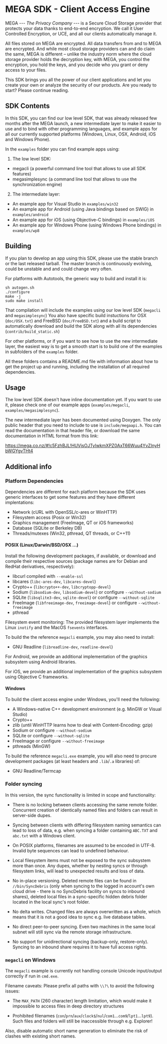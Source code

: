 # MEGA SDK - Client Access Engine

MEGA --- _The Privacy Company_ --- is a Secure Cloud Storage
provider that protects your data thanks to end-to-end encryption. We call it User Controlled Encryption, 
or UCE, and all our clients automatically manage it.

All files stored on MEGA are encrypted. All data transfers from and to MEGA are encrypted. And while 
most cloud storage providers can and do claim the same, MEGA is different – unlike the industry norm 
where the cloud storage provider holds the decryption key, with MEGA, you control the encryption, 
you hold the keys, and you decide who you grant or deny access to your files.

This SDK brings you all the power of our client applications and let you create 
your own or analyze the security of our products. Are you ready to start? Please continue reading.

SDK Contents
------------

In this SDK, you can find our low level SDK, that was already released few months after the MEGA launch, 
a new intermediate layer to make it easier to use and to bind with other programming languages, and 
example apps for all our currently supported platforms (Windows, Linux, OSX, Android, iOS and Windows Phone).

In the `examples` folder you can find example apps using:

1. The low level SDK:
  - megacli (a powerful command line tool that allows to use all SDK features)
  - megasimplesync (a command line tool that allows to use the synchronization engine)

2. The intermediate layer:
  - An example app for Visual Studio in `examples/win32`
  - An example app for Android (using Java bindings based on SWIG) in `examples/android`
  - An example app for iOS (using Objective-C bindings) in `examples/iOS`
  - An example app for Windows Phone (using Windows Phone bindings) in `examples/wp8`

Building
--------

If you plan to develop an app using this SDK, please use the stable branch or the last released tarball. The master branch is continuously evolving, could be unstable and and could change very often.

For platforms with Autotools, the generic way to build and install it is:

    sh autogen.sh
    ./configure
    make -j
    sudo make install

That compilation will include the examples using our low level SDK (`megacli` and `megasimplesync`)
You also have specific build instuctions for OSX (`doc/OSX.txt`) and FreeBSD (`doc/FreeBSD.txt`) 
and a build script to automatically download and build the SDK along with all its dependencies (`contrib/build_static.sh`)

For other platforms, or if you want to see how to use the new intermediate layer, 
the easiest way is to get a smooth start is to build one of the examples in subfolders 
of the `examples` folder. 

All these folders contains a README.md file with information about how to get the project up and running, 
including the installation of all required dependencies.

Usage
-----

The low level SDK doesn't have inline documentation yet. If you want to use it, 
please check one of our example apps (`examples/megacli`, `examples/megasimplesync`).

The new intermediate layer has been documented using Doxygen. The only public header that you need 
to include to use is `include/megaapi.h`. You can read the documentation in that header file, 
or download the same documentation in HTML format from this link:

https://mega.co.nz/#!c5FzhBJL!HUVjsOJTylwkmXPZ0AxT66Wuu4YvZInyHbWGYgvTHt4

Additional info
---------------

### Platform Dependencies

Dependencies are different for each platform because the SDK uses generic interfaces to get some features and they have different implentations:
- Network (cURL with OpenSSL/c-ares or WinHTTP)
- Filesystem access (Posix or Win32)
- Graphics management (FreeImage, QT or iOS frameworks)
- Database (SQLite or Berkeley DB)
- Threads/mutexes (Win32, pthread, QT threads, or C++11)

#### POSIX (Linux/Darwin/BSD/OSX ...)

Install the following development packages, if available, or download
and compile their respective sources (package names are for
Debian and RedHat derivatives, respectively):

* libcurl compiled with `--enable-ssl`
* libcares (`libc-ares-dev`, `libcares-devel`)
* Crypto++ (`libcrypto++-dev`, `libcryptopp-devel`)
* Sodium (`libsodium-dev`, `libsodium-devel`) or configure `--without-sodium`
* SQLite (`libsqlite3-dev`, `sqlite-devel`) or configure `--without-sqlite`
* FreeImage (`libfreeimage-dev`, `freeimage-devel`) or configure `--without-freeimage`
* pthread

Filesystem event monitoring: The provided filesystem layer implements
the Linux `inotify` and the MacOS `fsevents` interfaces.

To build the the reference `megacli` example, you may also need to install:

* GNU Readline (`libreadline-dev`, `readline-devel`)

For Android, we provide an additional implementation of the graphics subsystem using Android libraries.

For iOS, we provide an additional implementation of the graphics subsystem using Objective C frameworks.

#### Windows

To build the client access engine under Windows, you'll need the following:

* A Windows-native C++ development environment (e.g. MinGW or Visual Studio)
* Crypto++
* zlib (until WinHTTP learns how to deal with Content-Encoding: gzip)
* Sodium or configure `--without-sodium`
* SQLite or configure `--without-sqlite`
* FreeImage or configure `--without-freeimage`
* pthreads (MinGW)

To build the reference `megacli.exe` example, you will also need to procure
development packages (at least headers and `.lib`/`.a` libraries) of:

* GNU Readline/Termcap

### Folder syncing

In this version, the sync functionality is limited in scope and functionality:

* There is no locking between clients accessing the same remote folder.
Concurrent creation of identically named files and folders can result in
server-side dupes.

* Syncing between clients with differing filesystem naming semantics can
lead to loss of data, e.g. when syncing a folder containing `ABC.TXT` and
`abc.txt` with a Windows client.

* On POSIX platforms, filenames are assumed to be encoded in UTF-8. Invalid
byte sequences can lead to undefined behaviour.

* Local filesystem items must not be exposed to the sync subsystem more
than once. Any dupes, whether by nesting syncs or through filesystem links,
will lead to unexpected results and loss of data.

* No in-place versioning. Deleted remote files can be found in
`//bin/SyncDebris` (only when syncing to the logged in account's own
cloud drive - there is no SyncDebris facility on syncs to inbound
shares), deleted local files in a sync-specific hidden debris
folder located in the local sync's root folder.

* No delta writes. Changed files are always overwritten as a whole, which
means that it is not a good idea to sync e.g. live database tables.

* No direct peer-to-peer syncing. Even two machines in the same local subnet
will still sync via the remote storage infrastructure.

* No support for unidirectional syncing (backup-only, restore-only).
Syncing to an inbound share requires it to have full access rights.

### `megacli` on Windows

The `megacli` example is currently not handling console Unicode
input/output correctly if run in `cmd.exe`.

Filename caveats: Please prefix all paths with `\\?\` to avoid the following
issues:

* The `MAX_PATH` (260 character) length limitation, which would make it
impossible to access files in deep directory structures

* Prohibited filenames (`con`/`prn`/`aux`/`clock$`/`nul`/`com1`...`com9`/`lpt1`...`lpt9`).
Such files and folders will still be inaccessible through e.g. Explorer!

Also, disable automatic short name generation to eliminate the risk of
clashes with existing short names.
